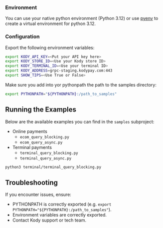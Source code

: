 ### Environment

You can use your native python environment (Python 3.12) or use [pyenv](https://github.com/pyenv/pyenv) to create a virtual environment for python 3.12.

### Configuration

Export the following environment variables:

```bash
export KODY_API_KEY=<Put your API key here>
export KODY_STORE_ID=<Use your Kody store ID>
export KODY_TERMINAL_ID=<Use your terminal ID>
export KODY_ADDRESS=grpc-staging.kodypay.com:443
export SHOW_TIPS=<Use True or False>
```

Make sure you add into yor pythonpath the path to the samples directory:

```bash
export PYTHONPATH="${PYTHONPATH}:/path_to_samples"
```

## Running the Examples
Below are the available examples you can find in the `samples` subproject:
- Online payments
    - `ecom_query_blocking.py`
    - `ecom_query_async.py`
- Terminal payments
    - `terminal_query_blocking.py`
    - `terminal_query_async.py`

```bash
python3 terminal/terminal_query_blocking.py
```

## Troubleshooting

If you encounter issues, ensure:

- PYTHONPATH is correctly exported (e.g. `export PYTHONPATH="${PYTHONPATH}:/path_to_samples"`).
- Environment variables are correctly exported.
- Contact Kody support or tech team.